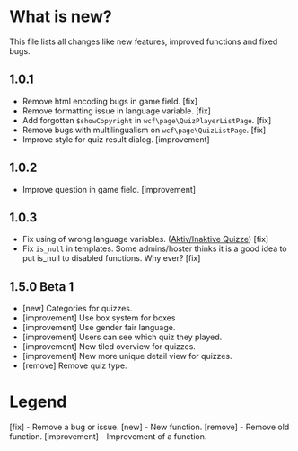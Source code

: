 # What is new?
This file lists all changes like new features, improved functions and fixed bugs.

## 1.0.1
 - Remove html encoding bugs in game field. [fix]
 - Remove formatting issue in language variable. [fix]
 - Add forgotten ``$showCopyright`` in ``wcf\page\QuizPlayerListPage``. [fix]
 - Remove bugs with multilingualism on ``wcf\page\QuizListPage``. [fix]
 - Improve style for quiz result dialog. [improvement]

## 1.0.2
 - Improve question in game field. [improvement]
 
## 1.0.3
 - Fix using of wrong language variables. ([Aktiv/Inaktive Quizze](https://www.my-wsc.de/forum/thread/706-aktiv-inaktive-quizze/)) [fix]
 - Fix ``is_null`` in templates. Some admins/hoster thinks it is a good idea to put is_null to disabled functions. Why ever? [fix]

## 1.5.0 Beta 1
 - [new] Categories for quizzes.
 - [improvement] Use box system for boxes
 - [improvement] Use gender fair language.
 - [improvement] Users can see which quiz they played.
 - [improvement] New tiled overview for quizzes.
 - [improvement] New more unique detail view for quizzes.  
 - [remove] Remove quiz type.

# Legend
[fix] - Remove a bug or issue.
[new] - New function.
[remove] - Remove old function.
[improvement] - Improvement of a function.